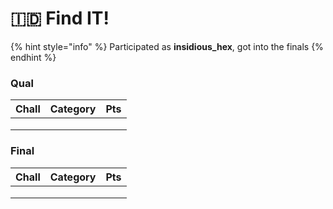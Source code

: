 # 🇮🇩 Find IT!

{% hint style="info" %}
Participated as **insidious\_hex**, got into the finals
{% endhint %}

### Qual

| Chall | Category | Pts |
| ----- | -------- | --- |
|       |          |     |
|       |          |     |
|       |          |     |

### Final

| Chall | Category | Pts |
| ----- | -------- | --- |
|       |          |     |
|       |          |     |
|       |          |     |

